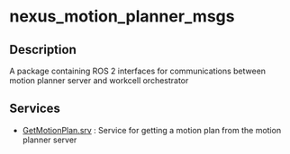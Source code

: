 # nexus_motion_planner_msgs

## Description
A package containing ROS 2 interfaces for communications between motion planner server and workcell orchestrator

## Services
  * [GetMotionPlan.srv](srv/GetMotionPlan.srv) : Service for getting a motion plan from the motion planner server
